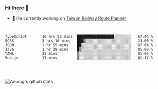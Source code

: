 ### Hi there 👋

- 🔭 I’m currently working on [Taiwan Railway Route Planner](https://github.com/Taiwan-Railway-Route-Planner)

<br/>

<!--START_SECTION:waka-->

```text
TypeScript       16 hrs 58 mins  █████████████████░░░░░░░░   67.46 %
SCSS             3 hrs 16 mins   ███▒░░░░░░░░░░░░░░░░░░░░░   13.00 %
JSON             1 hr 55 mins    ██░░░░░░░░░░░░░░░░░░░░░░░   07.64 %
Java             1 hr 28 mins    █▒░░░░░░░░░░░░░░░░░░░░░░░   05.89 %
YAML             25 mins         ▒░░░░░░░░░░░░░░░░░░░░░░░░   01.66 %
Vue.js           17 mins         ▒░░░░░░░░░░░░░░░░░░░░░░░░   01.17 %
```

<!--END_SECTION:waka-->

<br/>
<br/>

![Anurag's github stats](https://github-readme-stats.vercel.app/api?username=DepickereSven&show_icons=true&theme=tokyonight)



<!--
**DepickereSven/DepickereSven** is a ✨ _special_ ✨ repository because its `README.md` (this file) appears on your GitHub profile.

Here are some ideas to get you started:

- 🔭 I’m currently working on ...
- 🌱 I’m currently learning ...
- 👯 I’m looking to collaborate on ...
- 🤔 I’m looking for help with ...
- 💬 Ask me about ...
- 📫 How to reach me: ...
- 😄 Pronouns: ...
- ⚡ Fun fact: ...
-->

